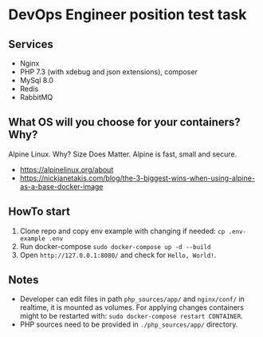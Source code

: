 # DevOps Engineer position test task

## Services 
* Nginx
* PHP 7.3 (with xdebug and json extensions), composer
* MySql 8.0
* Redis
* RabbitMQ

## What OS will you choose for your containers? Why?
Alpine Linux.
Why? Size Does Matter. Alpine is fast, small and secure. 

* https://alpinelinux.org/about
* https://nickjanetakis.com/blog/the-3-biggest-wins-when-using-alpine-as-a-base-docker-image

## HowTo start 

1. Clone repo and copy env example with changing if needed: `cp .env-example .env`
2. Run docker-compose `sudo docker-compose up -d --build`
3. Open `http://127.0.0.1:8080/` and check for `Hello, World!`.

## Notes

* Developer can edit files in path `php_sources/app/` and `nginx/conf/` in realtime, it is mounted as volumes. For applying changes containers might to be restarted with: `sudo docker-compose restart CONTAINER`.
* PHP sources need to be provided in `./php_sources/app/` directory. 
